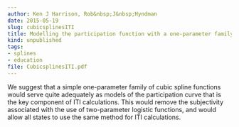 ```yaml
---
author: Ken J Harrison, Rob&nbsp;J&nbsp;Hyndman
date: 2015-05-19
slug: cubicsplinesITI
title: Modelling the participation function with a one-parameter family of cubic splines
kind: unpublished
tags:
- splines
- education
file: CubicsplinesITI.pdf
---
```


We suggest that a simple one-parameter family of cubic spline functions would serve quite adequately as models of the participation curve that is the key component of ITI calculations. This would remove the subjectivity associated with the use of two-parameter logistic functions, and would allow all states to use the same method for ITI calculations.
